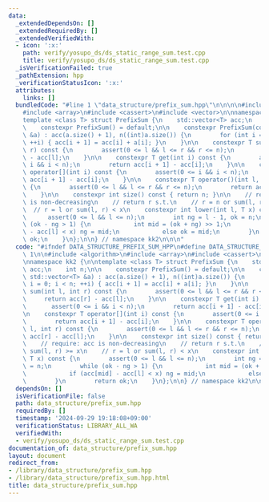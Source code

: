 ```yaml
---
data:
  _extendedDependsOn: []
  _extendedRequiredBy: []
  _extendedVerifiedWith:
  - icon: ':x:'
    path: verify/yosupo_ds/ds_static_range_sum.test.cpp
    title: verify/yosupo_ds/ds_static_range_sum.test.cpp
  _isVerificationFailed: true
  _pathExtension: hpp
  _verificationStatusIcon: ':x:'
  attributes:
    links: []
  bundledCode: "#line 1 \"data_structure/prefix_sum.hpp\"\n\n\n\n#include <algorithm>\n\
    #include <array>\n#include <cassert>\n#include <vector>\n\nnamespace kk2 {\n\n\
    template <class T> struct PrefixSum {\n    std::vector<T> acc;\n    int n;\n\n\
    \    constexpr PrefixSum() = default;\n\n    constexpr PrefixSum(const std::vector<T>\
    \ &a) : acc(a.size() + 1), n((int)a.size()) {\n        for (int i = 0; i < n;\
    \ ++i) { acc[i + 1] = acc[i] + a[i]; }\n    }\n\n    constexpr T sum(int l, int\
    \ r) const {\n        assert(0 <= l && l <= r && r <= n);\n        return acc[r]\
    \ - acc[l];\n    }\n\n    constexpr T get(int i) const {\n        assert(0 <=\
    \ i && i < n);\n        return acc[i + 1] - acc[i];\n    }\n\n    constexpr T\
    \ operator[](int i) const {\n        assert(0 <= i && i < n);\n        return\
    \ acc[i + 1] - acc[i];\n    }\n\n    constexpr T operator()(int l, int r) const\
    \ {\n        assert(0 <= l && l <= r && r <= n);\n        return acc[r] - acc[l];\n\
    \    }\n\n    constexpr int size() const { return n; }\n\n    // require: acc\
    \ is non-decreasing\n    // return r s.t.\n    // r = n or sum(l, r) >= x\n  \
    \  // r = l or sum(l, r) < x\n    constexpr int lower(int l, T x) const {\n  \
    \      assert(0 <= l && l <= n);\n        int ng = l - 1, ok = n;\n        while\
    \ (ok - ng > 1) {\n            int mid = (ok + ng) >> 1;\n            if (acc[mid]\
    \ - acc[l] < x) ng = mid;\n            else ok = mid;\n        }\n        return\
    \ ok;\n    }\n};\n\n} // namespace kk2\n\n\n"
  code: "#ifndef DATA_STRUCTURE_PREFIX_SUM_HPP\n#define DATA_STRUCTURE_PREFIX_SUM_HPP\
    \ 1\n\n#include <algorithm>\n#include <array>\n#include <cassert>\n#include <vector>\n\
    \nnamespace kk2 {\n\ntemplate <class T> struct PrefixSum {\n    std::vector<T>\
    \ acc;\n    int n;\n\n    constexpr PrefixSum() = default;\n\n    constexpr PrefixSum(const\
    \ std::vector<T> &a) : acc(a.size() + 1), n((int)a.size()) {\n        for (int\
    \ i = 0; i < n; ++i) { acc[i + 1] = acc[i] + a[i]; }\n    }\n\n    constexpr T\
    \ sum(int l, int r) const {\n        assert(0 <= l && l <= r && r <= n);\n   \
    \     return acc[r] - acc[l];\n    }\n\n    constexpr T get(int i) const {\n \
    \       assert(0 <= i && i < n);\n        return acc[i + 1] - acc[i];\n    }\n\
    \n    constexpr T operator[](int i) const {\n        assert(0 <= i && i < n);\n\
    \        return acc[i + 1] - acc[i];\n    }\n\n    constexpr T operator()(int\
    \ l, int r) const {\n        assert(0 <= l && l <= r && r <= n);\n        return\
    \ acc[r] - acc[l];\n    }\n\n    constexpr int size() const { return n; }\n\n\
    \    // require: acc is non-decreasing\n    // return r s.t.\n    // r = n or\
    \ sum(l, r) >= x\n    // r = l or sum(l, r) < x\n    constexpr int lower(int l,\
    \ T x) const {\n        assert(0 <= l && l <= n);\n        int ng = l - 1, ok\
    \ = n;\n        while (ok - ng > 1) {\n            int mid = (ok + ng) >> 1;\n\
    \            if (acc[mid] - acc[l] < x) ng = mid;\n            else ok = mid;\n\
    \        }\n        return ok;\n    }\n};\n\n} // namespace kk2\n\n#endif // DATA_STRUCTURE_PREFIX_SUM_HPP\n"
  dependsOn: []
  isVerificationFile: false
  path: data_structure/prefix_sum.hpp
  requiredBy: []
  timestamp: '2024-09-29 19:18:08+09:00'
  verificationStatus: LIBRARY_ALL_WA
  verifiedWith:
  - verify/yosupo_ds/ds_static_range_sum.test.cpp
documentation_of: data_structure/prefix_sum.hpp
layout: document
redirect_from:
- /library/data_structure/prefix_sum.hpp
- /library/data_structure/prefix_sum.hpp.html
title: data_structure/prefix_sum.hpp
---
```

